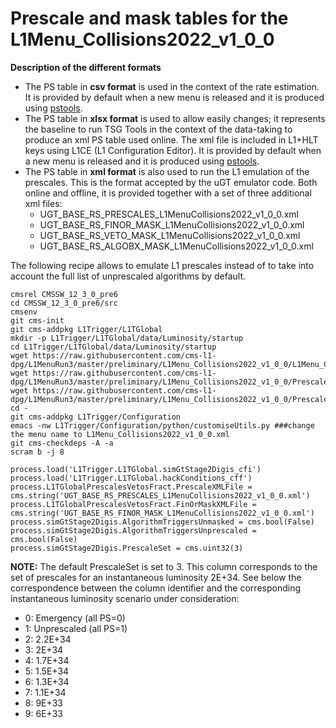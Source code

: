 # Prescale and mask tables for the L1Menu_Collisions2022_v1_0_0

**Description of the different formats** 
* The PS table in **csv format** is used in the context of the rate estimation. It is provided by default when a new menu is released and it is produced using [pstools](https://github.com/cms-l1-dpg/L1MenuTools/tree/master/pstools). 
* The PS table in **xlsx format** is used to allow easily changes; it represents the baseline to run TSG Tools in the context of the data-taking to produce an xml PS table used online. The xml file is included in L1+HLT keys using L1CE (L1 Configuration Editor). It is provided by default when a new menu is released and it is produced using [pstools](https://github.com/cms-l1-dpg/L1MenuTools/tree/master/pstools).
* The PS table in **xml format** is also used to run the L1 emulation of the prescales. This is the format accepted by the uGT emulator code. Both online and offline, it is provided together with a set of three additional xml files:
  - UGT_BASE_RS_PRESCALES_L1MenuCollisions2022_v1_0_0.xml
  - UGT_BASE_RS_FINOR_MASK_L1MenuCollisions2022_v1_0_0.xml
  - UGT_BASE_RS_VETO_MASK_L1MenuCollisions2022_v1_0_0.xml
  - UGT_BASE_RS_ALGOBX_MASK_L1MenuCollisions2022_v1_0_0.xml   

The following recipe allows to emulate L1 prescales instead of to take into account the full list of unprescaled algorithms by default.
```
cmsrel CMSSW_12_3_0_pre6
cd CMSSW_12_3_0_pre6/src
cmsenv
git cms-init
git cms-addpkg L1Trigger/L1TGlobal
mkdir -p L1Trigger/L1TGlobal/data/Luminosity/startup
cd L1Trigger/L1TGlobal/data/Luminosity/startup
wget https://raw.githubusercontent.com/cms-l1-dpg/L1MenuRun3/master/preliminary/L1Menu_Collisions2022_v1_0_0/L1Menu_Collisions2022_v1_0_0.xml
wget https://raw.githubusercontent.com/cms-l1-dpg/L1MenuRun3/master/preliminary/L1Menu_Collisions2022_v1_0_0/PrescaleTable/UGT_BASE_RS_FINOR_MASK_L1MenuCollisions2022_v1_0_0.xml
wget https://raw.githubusercontent.com/cms-l1-dpg/L1MenuRun3/master/preliminary/L1Menu_Collisions2022_v1_0_0/PrescaleTable/UGT_BASE_RS_PRESCALES_L1MenuCollisions2022_v1_0_0.xml
cd -
git cms-addpkg L1Trigger/Configuration
emacs -nw L1Trigger/Configuration/python/customiseUtils.py ###change the menu name to L1Menu_Collisions2022_v1_0_0.xml
git cms-checkdeps -A -a
scram b -j 8

process.load('L1Trigger.L1TGlobal.simGtStage2Digis_cfi')
process.load('L1Trigger.L1TGlobal.hackConditions_cff')                                                                                                       
process.L1TGlobalPrescalesVetosFract.PrescaleXMLFile = cms.string('UGT_BASE_RS_PRESCALES_L1MenuCollisions2022_v1_0_0.xml')      
process.L1TGlobalPrescalesVetosFract.FinOrMaskXMLFile = cms.string('UGT_BASE_RS_FINOR_MASK_L1MenuCollisions2022_v1_0_0.xml')  
process.simGtStage2Digis.AlgorithmTriggersUnmasked = cms.bool(False)
process.simGtStage2Digis.AlgorithmTriggersUnprescaled = cms.bool(False)
process.simGtStage2Digis.PrescaleSet = cms.uint32(3)
```
**NOTE:** The default PrescaleSet is set to 3. This column corresponds to the set of prescales for an instantaneous luminosity 2E+34. See below the correspondence between the column identifier and the corresponding instantaneous luminosity scenario under consideration:
* 0: Emergency (all PS=0)
* 1: Unprescaled (all PS=1)
* 2: 2.2E+34
* 3: 2E+34
* 4: 1.7E+34
* 5: 1.5E+34
* 6: 1.3E+34
* 7: 1.1E+34
* 8: 9E+33
* 9: 6E+33